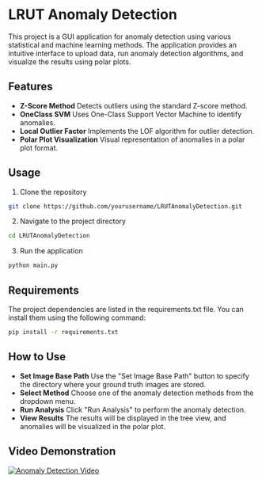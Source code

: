 # LRUT Anomaly Detection

This project is a GUI application for anomaly detection using various statistical and machine learning methods. The application provides an intuitive interface to upload data, run anomaly detection algorithms, and visualize the results using polar plots.

## Features

- **Z-Score Method** Detects outliers using the standard Z-score method.
- **OneClass SVM** Uses One-Class Support Vector Machine to identify anomalies.
- **Local Outlier Factor** Implements the LOF algorithm for outlier detection.
- **Polar Plot Visualization** Visual representation of anomalies in a polar plot format.

## Usage
1. Clone the repository

```bash
git clone https://github.com/yourusername/LRUTAnomalyDetection.git
```

2. Navigate to the project directory

```bash
cd LRUTAnomalyDetection
```

3. Run the application

```bash
python main.py
```
## Requirements
The project dependencies are listed in the requirements.txt file. You can install them using  the following command:

```bash
pip install -r requirements.txt
```

## How to Use
- **Set Image Base Path** Use the "Set Image Base Path" button to specify the directory where your ground truth images are stored.
- **Select Method** Choose one of the anomaly detection methods from the dropdown menu.
- **Run Analysis** Click "Run Analysis" to perform the anomaly detection.
- **View Results** The results will be displayed in the tree view, and anomalies will be visualized in the polar plot.

## Video Demonstration
[![Anomaly Detection Video](https://img.youtube.com/vi/WfHFRsidWQU?si/0.jpg)](https://www.youtube.com/watch?v=WfHFRsidWQU?si)

